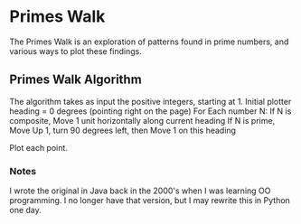 # Primes Walk

The Primes Walk is an exploration of patterns found in prime numbers, and various ways to plot these findings.

## Primes Walk Algorithm

The algorithm takes as input the positive integers, starting at 1.
Initial plotter heading = 0 degrees (pointing right on the page)
For Each number N:
  If N is composite, Move 1 unit horizontally along current heading
  If N is prime, Move Up 1, turn 90 degrees left, then Move 1 on this heading

Plot each point.  

### Notes
I wrote the original in Java back in the 2000's when I was learning OO programming.
I no longer have that version, but I may rewrite this in Python one day.